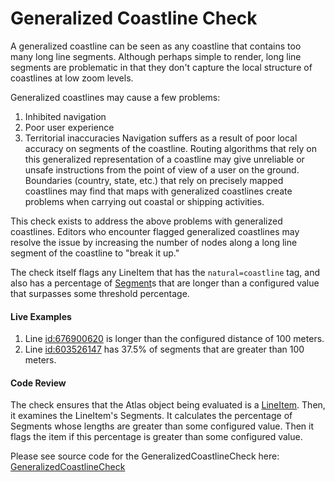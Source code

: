 # Generalized Coastline Check

A generalized coastline can be seen as any coastline that contains too many long line segments. Although perhaps simple to render, long line segments are problematic in that they don't capture the local structure of coastlines at low zoom levels.

Generalized coastlines may cause a few problems:
1. Inhibited navigation
2. Poor user experience
3. Territorial inaccuracies
Navigation suffers as a result of poor local accuracy on segments of the coastline. Routing algorithms that rely on this generalized representation of a coastline may give unreliable or unsafe instructions from the point of view of a user on the ground. Boundaries (country, state, etc.) that rely on precisely mapped coastlines may find that maps with generalized coastlines create problems when carrying out coastal or shipping activities.

This check exists to address the above problems with generalized coastlines. Editors who encounter flagged generalized coastlines may resolve the issue by increasing the number of nodes along a long line segment of the coastline to "break it up."

The check itself flags any LineItem that has the `natural=coastline` tag, and also has a percentage of [Segment](https://github.com/osmlab/atlas/blob/dev/src/main/java/org/openstreetmap/atlas/geography/)s
that are longer than a configured value that surpasses some threshold percentage.

#### Live Examples

1. Line [id:676900620](https://www.openstreetmap.org/way/676900620#map=18/63.77414/-20.81246&layers=T) is longer than
the configured distance of 100 meters.
2. Line [id:603526147](https://www.openstreetmap.org/way/603526147) has 37.5% of segments that are greater than 100 meters.

#### Code Review

The check ensures that the Atlas object being evaluated is a [LineItem](https://github.com/osmlab/atlas/blob/dev/src/main/java/org/openstreetmap/atlas/geography/atlas/items/LineItem.java). Then, it examines the LineItem's Segments. It
calculates the percentage of Segments whose lengths are greater than some configured value. Then it flags the item if
this percentage is greater than some configured value.

Please see source code for the GeneralizedCoastlineCheck here: [GeneralizedCoastlineCheck](https://github.com/seancoulter/atlas-checks/tree/dev/src/main/java/org/openstreetmap/atlas/checks/validation/linear/lines)
